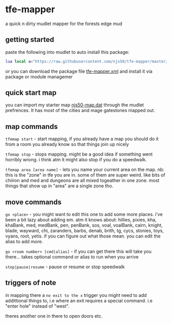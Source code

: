 # tfe-mapper
a quick n dirty mudlet mapper for the forests edge mud

## getting started

paste the following into mudlet to auto install this package:

```lua
lua local a="https://raw.githubusercontent.com/njs50/tfe-mapper/master/tfe-mapper.xml"local function b(c,d)if not d:find("tfe-mapper",1,true)then return end installPackage(d)os.remove(d)cecho("<lime_green>Package installed!\n")end registerAnonymousEventHandler("sysDownloadDone",b)downloadFile(getMudletHomeDir()..(a:ends("xml")and"/tfe-mapper.xml"or"/tfe-mapper.zip"),a)
```

or you can download the package file [tfe-mapper.xml](https://github.com/njs50/tfe-mapper/raw/master/njs50-mapper.xml) and install it via package or module managemer

## quick start map

you can import my starter map [njs50-map.dat](https://github.com/njs50/tfe-mapper/raw/master/njs50-map.dat) through the mudlet prefrences. It has most of the cities and mage gatestones mapped out.

## map commands

`tfemap start` - start mapping, if you already have a map you should do it from a room you already know so that things join up nicely

`tfemap stop` - stops mapping. might be a good idea if something went horribly wrong. i think atm it might also stop if you do a speedwalk.

`tfemap area [area name]` - lets you name your current area on the map. nb: this is the "zone" in tfe you are in. some of them are super weird. like bits of chiiron and med and dungeons are all mixed togeather in one zone. most things that show up in "area" are a single zone tho.

## move commands

`go <place>` - you might want to edit this one to add some more places. i've been a bit lazy about adding em. atm it knows about: hillies, pixies, kha, khaBank, med, medBank, pen, penBank, sos, voal, voalBank, cairn, knight, blade, wayward, chi, zaranders, barbs, denab, brith, tg, cycs, stonies, toys, vyans, root, yetis. if you can figure out what those mean. you can edit the alias to add more.

`go <room number> [cmd|alias]` - if you can get there this will take you there... takes optional command or alias to run when you arrive

`stop|pause|resume` - pause or resume or stop speedwalk


## triggers of note

in mapping there a `no exit to the x` trigger you might need to add addittional things to, i.e where an exit requires a special command. i.e "enter hole" instead of "west".

theres another one in there to open doors etc.